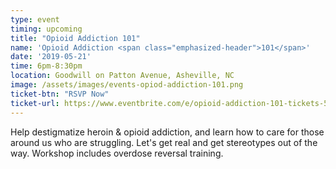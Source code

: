 ```yaml
---
type: event
timing: upcoming
title: "Opioid Addiction 101"
name: 'Opioid Addiction <span class="emphasized-header">101</span>'
date: '2019-05-21'
time: 6pm-8:30pm
location: Goodwill on Patton Avenue, Asheville, NC
image: /assets/images/events-opiod-addiction-101.png
ticket-btn: "RSVP Now"
ticket-url: https://www.eventbrite.com/e/opioid-addiction-101-tickets-55723273812?aff=efbeventtix&fbclid=IwAR34fsEhi7xSV1zUerXGmD6qBC6yzN1M95MOwvSsu2W-UP2gzADn1muhbro
---
```


Help destigmatize heroin &amp; opioid addiction, and learn how to care for those around us who are struggling. Let's get real and get stereotypes out of the way. Workshop includes overdose reversal training.
